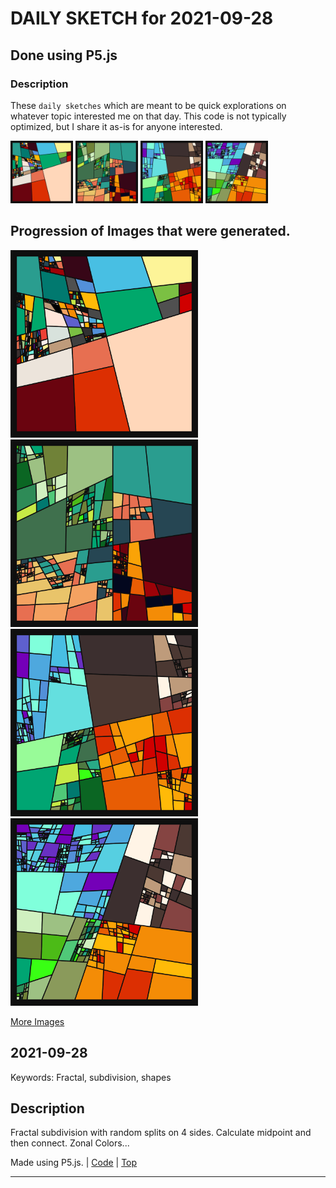 # DAILY SKETCH for 2021-09-28

## Done using P5.js

### Description

These `daily sketches` which are meant to be quick explorations     on whatever topic interested me on that day. This code is not typically optimized, but I share it as-is     for anyone interested.

<img src = 'images/keep_2021-09-28-15-44-15.png' width = '100'> <img src = 'images/keep_2021-09-28-16-08-34.png' width = '100'> <img src = 'images/keep_2021-09-28-16-31-40.png' width = '100'> <img src = 'images/keep_2021-09-28-16-32-13.png' width = '100'> 

## Progression of Images that were generated.

<img src = 'images/keep_2021-09-28-15-44-15.png' width = '300'> 
<img src = 'images/keep_2021-09-28-16-08-34.png' width = '300'> 
<img src = 'images/keep_2021-09-28-16-31-40.png' width = '300'> 
<img src = 'images/keep_2021-09-28-16-32-13.png' width = '300'> 


[More Images](2021-09-28/images) 


 ## 2021-09-28
Keywords: Fractal, subdivision, shapes
 

## Description 

 Fractal subdivision with random splits on 4 sides. Calculate midpoint and then connect.
 Zonal Colors...
 

Made using P5.js. | [Code](2021/2021-09-28/) | [Top](#daily-sketches) 

-----

